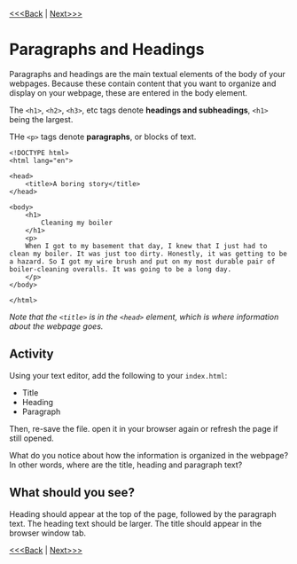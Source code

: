 [<<<Back](elements.md) | [Next>>>](links.md)

# Paragraphs and Headings

Paragraphs and headings are the main textual elements of the body of your webpages. Because these contain content that you want to organize and display on your webpage, these are entered in the body element. 

The `<h1>`, `<h2>`, `<h3>`, etc tags denote **headings and subheadings**, `<h1>` being the largest.

THe `<p>` tags denote **paragraphs**, or blocks of text.

```
<!DOCTYPE html>
<html lang="en">

<head>
	<title>A boring story</title>
</head>

<body>
	<h1>
		Cleaning my boiler
	</h1>
	<p>
	When I got to my basement that day, I knew that I just had to clean my boiler. It was just too dirty. Honestly, it was getting to be a hazard. So I got my wire brush and put on my most durable pair of boiler-cleaning overalls. It was going to be a long day.
	</p>
</body>

</html>
```

*Note that the `<title>` is in the `<head>` element, which is where information about the webpage goes.* 

## Activity

Using your text editor, add the following to your `index.html`:

- Title
- Heading
- Paragraph 

Then, re-save the file. open it in your browser again or refresh the page if still opened. 

What do you notice about how the information is organized in the webpage? In other words, where are the title, heading and paragraph text?

## What should you see? 
Heading should appear at the top of the page, followed by the paragraph text. The heading text should be larger. The title should appear in the browser window tab. 

[<<<Back](elements.md) | [Next>>>](links.md)
